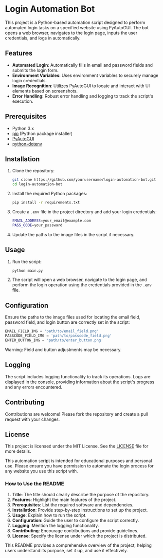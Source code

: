 # Login Automation Bot

This project is a Python-based automation script designed to perform automated login tasks on a specified website using PyAutoGUI. The bot opens a web browser, navigates to the login page, inputs the user credentials, and logs in automatically. 

## Features

- **Automated Login**: Automatically fills in email and password fields and submits the login form.
- **Environment Variables**: Uses environment variables to securely manage login credentials.
- **Image Recognition**: Utilizes PyAutoGUI to locate and interact with UI elements based on screenshots.
- **Error Handling**: Robust error handling and logging to track the script's execution.

## Prerequisites

- Python 3.x
- [pip](https://pip.pypa.io/en/stable/) (Python package installer)
- [PyAutoGUI](https://pypi.org/project/PyAutoGUI/)
- [python-dotenv](https://pypi.org/project/python-dotenv/)

## Installation

1. Clone the repository:
    ```sh
    git clone https://github.com/yourusername/login-automation-bot.git
    cd login-automation-bot
    ```

2. Install the required Python packages:
    ```sh
    pip install -r requirements.txt
    ```

3. Create a `.env` file in the project directory and add your login credentials:
    ```sh
    EMAIL_ADDRESS=your_email@example.com
    PASS_CODE=your_password
    ```

4. Update the paths to the image files in the script if necessary.

## Usage

1. Run the script:
    ```sh
    python main.py
    ```

2. The script will open a web browser, navigate to the login page, and perform the login operation using the credentials provided in the `.env` file.

## Configuration

Ensure the paths to the image files used for locating the email field, password field, and login button are correctly set in the script:

```python
EMAIL_FIELD_IMG = 'path/to/email_field.png'
PASSCODE_FIELD_IMG = 'path/to/passcode_field.png'
ENTER_BUTTON_IMG = 'path/to/enter_button.png'
```
Warning: Field and button adjustments may be necessary.

## Logging
The script includes logging functionality to track its operations. Logs are displayed in the console, providing information about the script's progress and any errors encountered.

## Contributing
Contributions are welcome! Please fork the repository and create a pull request with your changes.

## License

This project is licensed under the MIT License. See the [LICENSE](./LICENSE) file for more details.

This automation script is intended for educational purposes and personal use. Please ensure you have permission to automate the login process for any website you use this script with.


### How to Use the README
1. **Title**: The title should clearly describe the purpose of the repository.
2. **Features**: Highlight the main features of the project.
3. **Prerequisites**: List the required software and dependencies.
4. **Installation**: Provide step-by-step instructions to set up the project.
5. **Usage**: Explain how to run the script.
6. **Configuration**: Guide the user to configure the script correctly.
7. **Logging**: Mention the logging functionality.
8. **Contributing**: Encourage contributions and provide guidelines.
9. **License**: Specify the license under which the project is distributed.

This README provides a comprehensive overview of the project, helping users understand its purpose, set it up, and use it effectively.

